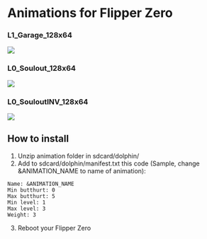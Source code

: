 # Animations for Flipper Zero
### L1_Garage_128x64
![](https://github.com/kainsamara/L1_Garage_128x64/blob/main/Preview/L1_Garage_128x64.gif)
### L0_Soulout_128x64
![](https://github.com/kainsamara/L1_Garage_128x64/blob/main/Preview/L0_Soulout_128x64.gif)
### L0_SouloutINV_128x64
![](https://github.com/kainsamara/L1_Garage_128x64/blob/main/Preview/L0_SouloutINV_128x64.gif)
## How to install
1) Unzip animation folder in sdcard/dolphin/
2) Add to sdcard/dolphin/manifest.txt this code (Sample, change &ANIMATION_NAME to name of animation):
```
Name: &ANIMATION_NAME
Min butthurt: 0
Max butthurt: 5
Min level: 1
Max level: 3
Weight: 3
```
3) Reboot your Flipper Zero
